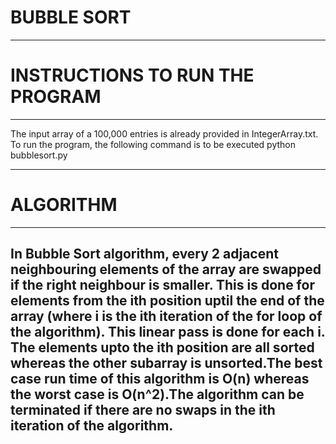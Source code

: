 # BUBBLE SORT
------------------------------------
# INSTRUCTIONS TO RUN THE PROGRAM
------------------------------------

The input array of a 100,000 entries is already provided in IntegerArray.txt.
To run the program, the following command is to be executed
          python bubblesort.py

------------------------------------
# ALGORITHM
------------------------------------
In Bubble Sort algorithm, every 2 adjacent neighbouring elements of the array
are swapped if the right neighbour is smaller. This is done for elements from the
ith position uptil the end of the array (where i is the ith iteration of the for
loop of the algorithm). This linear pass is done for each i. The elements upto
the ith position are all sorted whereas the other subarray is unsorted.The best
case run time of this algorithm is O(n) whereas the worst case is O(n^2).The
algorithm can be terminated if there are no swaps in the ith iteration of the
algorithm.
------------------------------------  
